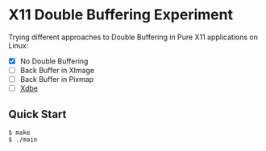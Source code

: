 # X11 Double Buffering Experiment

Trying different approaches to Double Buffering in Pure X11 applications on Linux:

- [x] No Double Buffering
- [ ] Back Buffer in XImage
- [ ] Back Buffer in Pixmap
- [ ] [Xdbe](https://www.x.org/releases/X11R7.7/doc/libXext/dbelib.html)

## Quick Start

```console
$ make
$ ./main
```
